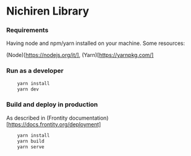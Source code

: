 # Nichiren Library

### Requirements

Having node and npm/yarn installed on your machine.
Some resources:

(Node)[https://nodejs.org/it/], (Yarn)[https://yarnpkg.com/]

### Run as a developer

```sh
    yarn install
    yarn dev
```

### Build and deploy in production

As described in (Frontity documentation)[https://docs.frontity.org/deployment]

```sh
    yarn install
    yarn build
    yarn serve
```
